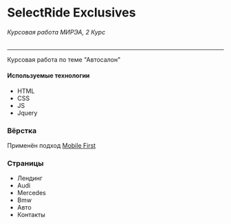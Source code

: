 # **SelectRide Exclusives**

###### Курсовая работа МИРЭА, 2 Курс
---
Курсовая работа по теме "Автосалон"

#### Используемые технологии
- HTML
- CSS
- JS
- Jquery

### Вёрстка
Применён подход [Mobile First](https://habr.com/ru/articles/269419/)

### Страницы
- Лендинг
- Audi
- Mercedes
- Bmw
- Авто
- Контакты